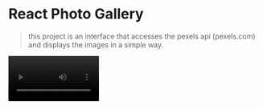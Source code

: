 
# React Photo Gallery
>this project is an interface that accesses the pexels api (pexels.com) and displays the images in a simple way.
<video src='https://user-images.githubusercontent.com/5104527/195165791-97aced06-a828-4246-97c0-47cfa29da9ed.webm' width=180/>


*Install*
```
yarn install
```
### run
```
yarn start
```




